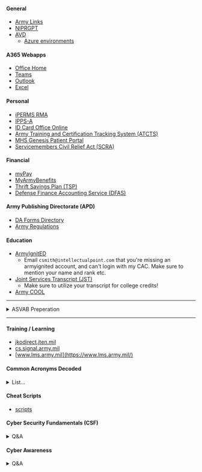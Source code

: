 #### General
  - [Army Links](https://armylinks.com/all-links/)
  - [NIPRGPT](https://chat.niprgpt.mil/)
  - [AVD](https://aka.ms/AVDGov)
    - [Azure environments](https://learn.microsoft.com/en-us/azure/virtual-desktop/users/connect-remote-desktop-client?tabs=web#subscribe-to-a-workspace-and-connect-to-your-desktops-and-applications)

#### A365 Webapps
  - [Office Home](https://www.ohome.apps.mil/)
  - [Teams](https://dod.teams.microsoft.us/v2/)
  - [Outlook](https://webmail.apps.mil/mail/inbox)
  - [Excel](https://www.ohome.apps.mil/launch/excel?auth=2&username=.mil@army.mil)

#### Personal
  - [iPERMS RMA](https://iperms.hrc.army.mil/)
  - [IPPS-A](https://ipps-a.army.mil/)
  - [ID Card Office Online](https://idco-pki.dmdc.osd.mil/idco/myprofile-info)
  - [Army Training and Certification Tracking System (ATCTS)](https://atcts.army.mil/)
  - [MHS Genesis Patient Portal](https://my.mhsgenesis.health.mil/pages/home)
  - [Servicemembers Civil Relief Act (SCRA)](https://www.militaryonesource.mil/financial-legal/personal-finance/servicemembers-civil-relief-act/)

#### Financial
  - [myPay](https://mypay.dfas.mil/)
  - [MyArmyBenefits](https://myarmybenefits.us.army.mil/)
  - [Thrift Savings Plan (TSP)](https://www.tsp.gov/)
  - [Defense Finance Accounting Service (DFAS)](https://www.dfas.mil/)

#### Army Publishing Directorate (APD)
  - [DA Forms Directory](https://armypubs.army.mil/default.aspx)
  - [Army Regulations](https://armypubs.army.mil/productmaps/pubform/ar.aspx)

#### Education
  - [ArmyIgnitED](https://www.armyignited.army.mil/student/)
      - Email ```csmith@intellectualpoint.com``` that you're missing an armyignited account, and can't login with my CAC. Make sure to mention your name and rank etc.
  - [Joint Services Transcript (JST)](https://jst.doded.mil/jst/)
      - Make sure to utilize your transcript for college credits!
  - [Army COOL](https://www.cool.osd.mil/army/index.html)
---

<details>
<summary>ASVAB Preperation</summary>

# Armed Services Vocational Aptitude Battery (ASVAB)

- [ASVAB Scores and Army Jobs](https://www.military.com/join-armed-forces/asvab/asvab-and-army-jobs.html)

## AFQT Scores and Trainability

| Category | Percentile Score | Trainability    |
|----------|------------------|-----------------|
| I        | 93–99            | Outstanding     |
| II       | 65–92            | Excellent       |
| III A    | 50–64            | Above average   |
| III B    | 31–49            | Average         |
| IV       | 10–30            | Below average   |
| V        | 1–9              | Not trainable   |

## The U.S. Army’s Ten Line Scores

| Line Score                           | Standard Scores Used                                                                                                     | Formula Used              |
|--------------------------------------|--------------------------------------------------------------------------------------------------------------------------|---------------------------|
| Clerical (CL)                        | Verbal Expression (VE), Arithmetic Reasoning (AR), and Mathematics Knowledge (MK)                                        | VE + AR + MK              |
| Combat (CO)                          | Arithmetic Reasoning (AR), Coding Speed (CS), Auto & Shop Information (AS), and Mechanical Comprehension (MC)            | AR + CS + AS + MC         |
| Electronics (EL)                     | General Science (GS), Arithmetic Reasoning (AR), Mathematics Knowledge (MK), and Electronics Information (EI)            | GS + AR + MK + EI         |
| Field Artillery (FA)                 | Arithmetic Reasoning (AR), Coding Speed (CS), Mathematics Knowledge (MK), and Mechanical Comprehension (MC)              | AR + CS + MK + MC         |
| General Maintenance (GM)             | General Science (GS), Auto & Shop Information (AS), Mathematics Knowledge (MK), and Electronics Information (EI)         | GS + AS + MK + EI         |
| General Technical (GT)               | Verbal Expression (VE) and Arithmetic Reasoning (AR)                                                                     | VE + AR                   |
| Mechanical Maintenance (MM)          | Numerical Operations (NO), Auto & Shop Information (AS), Mechanical Comprehension (MC), and Electronics Information (EI) | NO + AS + MC + EI         |
| Operators and Food (OF)              | Verbal Expression (VE), Numerical Operations (NO), Auto & Shop Information (AS), and Mechanical Comprehension (MC)       | VE + NO + AS + MC         |
| Surveillance and Communications (SC) | Verbal Expression (VE), Arithmetic Reasoning (AR), Auto & Shop Information (AS), and Mechanical Comprehension (MC)       | VE + AR + AS + MC         |
| Skilled Technical (ST)               | General Science (GS), Verbal Expression (VE), Mathematics Knowledge (MK), and Mechanical Comprehension (MC)              | GS + VE + MK + MC         |

## The ASVAB Subtests in Order

| Subtest                       | Questions/Time (CAT-ASVAB)                     | Possible Questions/Time (CAT-ASVAB)  | Questions/Time (Paper Version) | Content                                                        |
|-------------------------------|------------------------------------------------|--------------------------------------|--------------------------------|----------------------------------------------------------------|
| General Science (GS)          | 15 questions, 12 minutes                       | 30 questions, 25 minutes             | 25 questions, 11 minutes       | General principles of biological and physical sciences         |
| Arithmetic Reasoning (AR)     | 15 questions, 55 minutes                       | 30 questions, 113 minutes            | 30 questions, 36 minutes       | Word problems involving high school math concepts that require calculations |
| Word Knowledge (WK)           | 15 questions, 9 minutes                        | 30 questions, 18 minutes             | 35 questions, 11 minutes       | Correct meaning of a word; occasionally antonyms (words with opposite meanings) |
| Paragraph Comprehension (PC)  | 10 questions, 27 minutes                       | 25 questions, 75 minutes             | 15 questions, 13 minutes       | Questions based on passages (usually a couple of hundred words) that you read |
| Mathematics Knowledge (MK)    | 15 questions, 31 minutes                       | 30 questions, 65 minutes             | 25 questions, 24 minutes       | High school math, including algebra and geometry               |
| Electronics Information (EI)  | 15 questions, 10 minutes                       | 30 questions, 21 minutes             | 20 questions, 9 minutes        | Electrical principles, basic electronic circuitry, and electronic terminology |
| Auto & Shop Information (AS)  | 10 Auto Information questions, 7 minutes; 10 Shop Information questions, 7 minutes | 25 Auto Information questions, 18 minutes; 25 Shop Information questions, 17 minutes | 25 questions, 11 minutes     | Knowledge of automobiles, shop terminology, and tool use     |
| Mechanical Comprehension (MC) | 15 questions, 22 minutes                       | 30 questions, 42 minutes             | 25 questions, 19 minutes       | Basic mechanical and physical principles                       |
| Assembling Objects (AO)*      | 15 questions, 18 minutes                       | 30 questions, 38 minutes             | 25 questions, 15 minutes       | Spatial orientation                                            |

## Versions of the ASVAB

| Version                        | How You Take It                                                                 | Format                          | Purpose                                                                                                           |
|-------------------------------|---------------------------------------------------------------------------------|---------------------------------|-------------------------------------------------------------------------------------------------------------------|
| Student                       | Given to juniors and seniors in high school; administered through a cooperative program between the Department of Education and the Department of Defense at high schools across the United States | Paper                           | Its primary purpose is to provide a tool for guidance counselors to use when recommending civilian career areas to high school students (though it can be used for enlistment if taken within two years of enlistment). For example, if a student scores high in electronics, the counselor can recommend electronics career paths. If a student is interested in military service, the counselor then refers them to the local military recruiting offices. |
| Enlistment                    | Given through a military recruiter at a Military Entrance Processing Station (MEPS) or at a satellite testing site | Usually computer, may be paper | This version of the ASVAB is used by all the military branches for the purpose of enlistment qualification and to determine which military jobs a recruit can successfully be trained in. |
| Enlistment Screening Test (EST)| Given at the discretion of a military recruiter for a quick enlistment qualification screening | Computer                        | These mini-ASVABs aren’t qualification tests; they’re strictly recruiting and screening tools. The EST contains about 50 questions similar but not identical to questions on the AFQT portion of the ASVAB. The test is used to help estimate an applicant’s probability of obtaining qualifying ASVAB scores. |
| Pre-screening, internet-delivered Computerized Adaptive Test (PiCAT) | Online, on your own time after receiving an access code from your recruiter | Computer                        | The PiCAT is an unproctored, full version of the ASVAB. You take it on your own time, but you must take a verification test at a MEPS to validate your score. The verification test typically takes 25 to 30 minutes to complete. |
| Armed Forces Classification Test (AFCT) | Given at installation educational centers to people already in the military through the Defense Manpower Data Center | Computer                        | At some point during your military career, you may want to retrain for a different job. If you need higher ASVAB scores to qualify for such retraining, or if you’re a commissioned officer who wants to become a warrant officer, you can take the AFCT. The AFCT is essentially the same as the other versions of the ASVAB. |


- [ASVAB PRACTICE TEST](https://nationalguard.com/practice-asvab)
- [Pending Internet Computerized Adaptive Test (PiCAT)](https://picat.dpac.mil)

### 17C (Cyber Operations Specialist) MOS Example:

| Requirement | Minimum Score | Formula Used                          |
|-------------|---------------|---------------------------------------|
| GT Score    | 110           | VE + AR                               |
| ST Score    | 112           | GS + VE + MK + MC                     |

- This means you need to focus and score well on these topics in specific:
  - Verbal Expression (VE)
  - Arithmetic Reasoning (AR)
  - General Science (GS)
  - Verbal Expression (VE)
  - Mathematics Knowledge (MK)
  - Mechanical Comprehension (MC)

</details>

---

#### Training / Learning
  - [jkodirect.jten.mil](https://jkodirect.jten.mil/Atlas2/page/desktop/DesktopHome.jsf)
  - [cs.signal.army.mil](https://cs.signal.army.mil/UserMngmt/UserPortal.asp)
  - [www.lms.army.mil](https://www.lms.army.mil/)

#### Common Acronyms Decoded

<details>
<summary>List...</summary>

| Acronym | Meaning                                                      |
|---------|--------------------------------------------------------------|
| APFU    | Army Physical Fitness Uniform                                |
| AT      | Annual Training                                              |
| CPX     | Command Post Exercises                                       |
| ETS     | Expiration Term of Service (Leave the Army)                 |
| FTX     | Field Training Exercises                                     |
| IDT     | Inactive Duty Training                                       |
| PHA     | Physical Health Assessment                                   |
| PMT     | Pre Mobilization Training                                    |
| PT      | Physical Training                                            |
| RMA     | Risk Management Assessment                                   |
| RSD     | Regular Scheduled Drill                                      |
| SRP     | Soldier Readiness Processing (PHA but for pre-deployment)   |
| SM      | Service Member(s)                                           |
| WFX     | Warfighter Exercise (Pre-deployment training)               |
| NCO     | Non-Commissioned Officer                                     |
| MOS     | Military Occupational Specialty                              |
| OPSEC   | Operational Security                                         |
| SOP     | Standard Operating Procedure                                 |
| TAD     | Temporary Additional Duty                                    |
| UA      | Unauthorized Absence                                        |
| VA      | Volunteer Army                                              |
| XO      | Executive Officer                                           |

</details>

#### Cheat Scripts
  - [scripts](https://github.com/Clutch152/scripts)

#### Cyber Security Fundamentals (CSF)

<details>
<summary>Q&A</summary>

- [CSF Pre-Test](https://cs.signal.army.mil//UserMngmt/CyberFundamentals/lessons/pretest.asp)

| Question | Answer |
|----------|--------|
| A Botnet is a term derived from the idea of bot networks In its most basic form, a bot is simply an automated computer program, or robot | True |
| A denial-of-service (DoS) attack occurs when legitimate _________ are unable to access ________, ______ or other network resources due to the actions of malicious cyber threat factors | users, Information systems, devices |
| According to DoD 8570.01-M, the IA technical category consists of how many levels? | I, II, & III |
| An indication is a sign that an incident may never occur | FALSE |
| Are website defacement and DoS possible cyberattacks against websites | True |
| A precursor is a sign that an incident may occur in the future | True |
| A ________ and _________ are network infrastructure devices | All |
| Cybersecurity is not a holistic program to manage Information Technology related security risk | FALSE |
| Encryptions is a way to send a message in ____________ | code |
| _____________your wireless data prevents anyone who might be able to access your network from viewing it | Encrypting |
| Individual networks may be affected by DoS attacks without being directly targeted | True |
| In accordance with AR 25-2, whose responsibility is it to ensure all users receive initial and annual IA awareness training? | IASO |
| IAW AR 25-2 all new appointed cybersecurity workforce personnel must achieve appropriate qualification requirements within? | 6 months |
| Indications of an incident fall into two categories | Indications and precursors |
| Interoperability is a weakness in Cloud Computing | TRUE |
| Security plans are not living documents | FALSE |
| SSID stands for | Service Set Identifier |
| What are rootkits | A piece of software that can be installed and hidden on your computer without your knowledge |
| What are the four objectives of planning for security | Identify, design, test and monitor |
| What does LAMP stands for | Linux, Apache, My SQL and PHP |
| What is a Distributed Denial-of-Service attack? | It occurs when multiple machines are operating together to attack one target |
| What is a fake Antivirus | Malicious software designed to steal information from unsuspecting users by mimicking legitimate security software |
| What is a hash function | A fixed-length string of numbers and letters generated from a mathematical algorithm and an arbitrarily sized message such as an email, document, picture or other type of data. |
| What is a Virtual Private Network used for | Allows employees to connect securely to their network when away from the office |
| What is Website security | The protection of personal and organizational public-facing websites from cyberattacks |
| Which of the following categories require a privileged access agreement? | IA Technical |
| Which of the following certifications would satisfy IAM level II and IAM level III? | CISSP |
| How can I protect myself against fake antiviruses | All |
| How often do all cybersecurity workforce personnel take the Cybersecurity Fundamental training IAW DA PAM 25-2-6 | Every 3 years |
| Viruses, Worms and Trojan horses are types of malicious code | True |
| What does an Incident Response Plans allows for | A timely and controlled response to security incidents, and attempts to mitigate any damage or lose |
| What is the current DoD repository for sharing security authorization packages and risk assessment data with Authorizing officials? | Enterprise Mission Assurance Support Service (eMass) |
| What are the three main cloud computing service models | Software as a Service, platform as a Service and Infrastructure as a Service |

#### POST Request:
- https://cs.signal.army.mil/UserMngmt/CyberFundamentals/lessons/CsfPretestSubmit.asp
- https://cs.signal.army.mil/UserMngmt/CyberFundamentals/lessons/CsfExam_submit.asp

</details>

#### Cyber Awareness

<details>
<summary>Q&A</summary>

- [Quizlet - DOD Cyber Awareness Challenge 2025 Knowledge check](https://quizlet.com/959068751/dod-cyber-awareness-challenge-2025-knowledge-check-flash-cards/)

- [CA Pre-Test](https://cs.signal.army.mil/UserMngmt/CyberAwareness_2025/launch.asp)

| Question | Answer |
|----------|--------|
| Which of the following is an example of behavior that you should report? |  |
|  |  |
|  |  |
|  |  |
|  |  |
|  |  |
|  |  |
|  |  |
|  |  |
|  |  |
|  |  |

</details>
